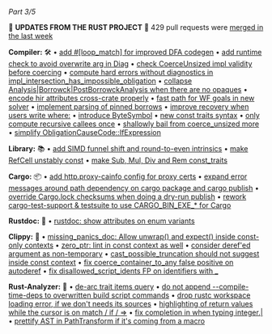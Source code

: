 *Part 3/5*

📰 **UPDATES FROM THE RUST PROJECT** 📰
429 pull requests were [merged in the last week](https://github.com/search?q=is%3Apr+org%3Arust-lang+is%3Amerged+merged%3A2025-06-24..2025-07-01)

**Compiler:** 🛠️
• [add \#\[loop\_match\] for improved DFA codegen](https://github.com/rust-lang/rust/pull/138780)
• [add runtime check to avoid overwrite arg in Diag](https://github.com/rust-lang/rust/pull/142724)
• [check CoerceUnsized impl validity before coercing](https://github.com/rust-lang/rust/pull/142976)
• [compute hard errors without diagnostics in impl\_intersection\_has\_impossible\_obligation](https://github.com/rust-lang/rust/pull/142647)
• [collapse Analysis\|Borrowck\|PostBorrowckAnalysis when there are no opaques](https://github.com/rust-lang/rust/pull/142802)
• [encode hir attributes cross\-crate properly](https://github.com/rust-lang/rust/pull/142777)
• [fast path for WF goals in new solver](https://github.com/rust-lang/rust/pull/142223)
• [implement parsing of pinned borrows](https://github.com/rust-lang/rust/pull/135731)
• [improve recovery when users write where:](https://github.com/rust-lang/rust/pull/143065)
• [introduce ByteSymbol](https://github.com/rust-lang/rust/pull/141875)
• [new const traits syntax](https://github.com/rust-lang/rust/pull/139858)
• [only compute recursive callees once](https://github.com/rust-lang/rust/pull/142625)
• [shallowly bail from coerce\_unsized more](https://github.com/rust-lang/rust/pull/142941)
• [simplify ObligationCauseCode::IfExpression](https://github.com/rust-lang/rust/pull/139594)

**Library:** 📚
• [add SIMD funnel shift and round\-to\-even intrinsics](https://github.com/rust-lang/rust/pull/142078)
• [make RefCell unstably const](https://github.com/rust-lang/rust/pull/137843)
• [make Sub, Mul, Div and Rem const\_traits](https://github.com/rust-lang/rust/pull/143000)

**Cargo:** 📦
• [add http\.proxy\-cainfo config for proxy certs](https://github.com/rust-lang/cargo/pull/15374)
• [expand error messages around path dependency on cargo package and cargo publish](https://github.com/rust-lang/cargo/pull/15705)
• [override Cargo\.lock checksums when doing a dry\-run publish](https://github.com/rust-lang/cargo/pull/15711)
• [rework cargo\-test\-support & testsuite to use CARGO\_BIN\_EXE\_\* for Cargo](https://github.com/rust-lang/cargo/pull/15692)

**Rustdoc:** 📖
• [rustdoc: show attributes on enum variants](https://github.com/rust-lang/rust/pull/142987)

**Clippy:** 🔧
• [missing\_panics\_doc: Allow unwrap\(\) and expect\(\) inside const\-only contexts](https://github.com/rust-lang/rust-clippy/pull/15170)
• [zero\_ptr: lint in const context as well](https://github.com/rust-lang/rust-clippy/pull/15152)
• [consider deref'ed argument as non\-temporary](https://github.com/rust-lang/rust-clippy/pull/15172)
• [cast\_possible\_truncation should not suggest inside const context](https://github.com/rust-lang/rust-clippy/pull/15164)
• [fix coerce\_container\_to\_any false positive on autoderef](https://github.com/rust-lang/rust-clippy/pull/15057)
• [fix disallowed\_script\_idents FP on identifiers with \_](https://github.com/rust-lang/rust-clippy/pull/15123)

**Rust\-Analyzer:** 🤖
• [de\-arc trait items query](https://github.com/rust-lang/rust-analyzer/pull/20088)
• [do not append \-\-compile\-time\-deps to overwritten build script commands](https://github.com/rust-lang/rust-analyzer/pull/20121)
• [drop rustc workspace loading error, if we don't needs its sources](https://github.com/rust-lang/rust-analyzer/pull/20092)
• [highlighting of return values while the cursor is on match / if / \=\>](https://github.com/rust-lang/rust-analyzer/pull/19546)
• [fix completion in when typing integer\.\|](https://github.com/rust-lang/rust-analyzer/pull/20110)
• [prettify AST in PathTransform if it's coming from a macro](https://github.com/rust-lang/rust-analyzer/pull/20103)
